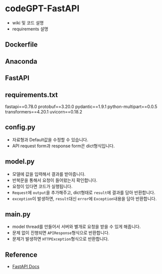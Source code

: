 codeGPT-FastAPI
========
- wiki 및 코드 설명
- requirements 설명


## Dockerfile
## Anaconda
## FastAPI

## **requirements.txt**
fastapi==0.78.0
protobuf==3.20.0
pydantic==1.9.1
python-multipart==0.0.5
transformers==4.20.1
uvicorn==0.18.2

## **config.py**
- 자료형과 Default값을 수정할 수 있습니다.
- API request form과 response form은 dict형식입니다.

## **model.py**
- 모델에 값을 입력해서 결과를 받아줍니다.
- 반복문을 통해서 요청이 들어왔는지 확인합니다.
- 요청이 있다면 코드가 실행됩니다.
- `Request`에 `output`을 추가해주고, dict형태로 `result`에 결과를 담아 반환합니다.
- `exception`이 발생하면, `result`대신 `error`에 `Exception`내용을 담아 반환합니다.


## **main.py**
- model thread를 만들어서 서버와 별개로 요청을 받을 수 있게 해줍니다.
- 문제 없이 진행되면 `APIResponse`형식으로 반환합니다.
- 문제가 발생하면 `HTTPException`형식으로 반환합니다.


## Reference
- [FastAPI Docs](https://fastapi.tiangolo.com/ko/)
